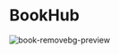 # BookHub

![book-removebg-preview](https://user-images.githubusercontent.com/54323039/90739711-5b4aa800-e2ec-11ea-811d-2e0461cb43f2.png)
